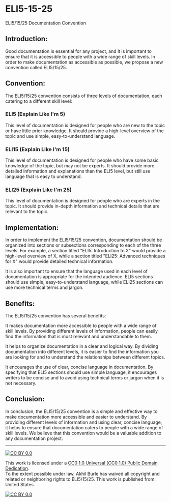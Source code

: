 # ELI5-15-25
ELI5/15/25 Documentation Convention

## Introduction:

Good documentation is essential for any project, and it is important to ensure that it is accessible to people with a wide range of skill levels. In order to make documentation as accessible as possible, we propose a new convention called ELI5/15/25.

## Convention:

The ELI5/15/25 convention consists of three levels of documentation, each catering to a different skill level:

### ELI5 (Explain Like I'm 5)
This level of documentation is designed for people who are new to the topic or have little prior knowledge. It should provide a high-level overview of the topic and use simple, easy-to-understand language.

### ELI15 (Explain Like I'm 15)
This level of documentation is designed for people who have some basic knowledge of the topic, but may not be experts. It should provide more detailed information and explanations than the ELI5 level, but still use language that is easy to understand.

### ELI25 (Explain Like I'm 25)
This level of documentation is designed for people who are experts in the topic. It should provide in-depth information and technical details that are relevant to the topic.

## Implementation:

In order to implement the ELI5/15/25 convention, documentation should be organized into sections or subsections corresponding to each of the three levels. For example, a section titled "ELI5: Introduction to X" would provide a high-level overview of X, while a section titled "ELI25: Advanced techniques for X" would provide detailed technical information.

It is also important to ensure that the language used in each level of documentation is appropriate for the intended audience. ELI5 sections should use simple, easy-to-understand language, while ELI25 sections can use more technical terms and jargon.

## Benefits:

The ELI5/15/25 convention has several benefits:

It makes documentation more accessible to people with a wide range of skill levels. By providing different levels of information, people can easily find the information that is most relevant and understandable to them.

It helps to organize documentation in a clear and logical way. By dividing documentation into different levels, it is easier to find the information you are looking for and to understand the relationships between different topics.

It encourages the use of clear, concise language in documentation. By specifying that ELI5 sections should use simple language, it encourages writers to be concise and to avoid using technical terms or jargon when it is not necessary.

## Conclusion:

In conclusion, the ELI5/15/25 convention is a simple and effective way to make documentation more accessible and easier to understand. By providing different levels of information and using clear, concise language, it helps to ensure that documentation caters to people with a wide range of skill levels. We believe that this convention would be a valuable addition to any documentation project.

------
[![CC BY 0.0][cc-by-shield]][cc-by]

This work is licensed under a
[CC0 1.0 Universal (CC0 1.0) Public Domain Dedication][cc-by].  
To the extent possible under law, Akhil Burle has waived all copyright and related or neighboring rights to ELI5/15/25. This work is published from: United States.

[![CC BY 0.0][cc-by-image]][cc-by]

[cc-by]: https://creativecommons.org/publicdomain/zero/1.0/
[cc-by-image]: https://licensebuttons.net/p/zero/1.0/88x31.png
[cc-by-shield]: https://img.shields.io/badge/License-CC0-lightgrey
